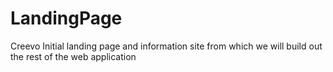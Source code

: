 # LandingPage
Creevo Initial landing page and information site from which we will build out the rest of the web application 
